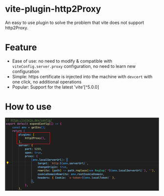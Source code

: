 # vite-plugin-http2Proxy

An easy to use plugin to solve the problem that vite does not support http2Proxy.

# Feature

- Ease of use: no need to modify & compatible with `viteConfig.server.proxy` configuration, no need to learn new configuration
- Simple: https certificate is injected into the machine with `devcert` with one click, no additional operations
- Popular: Support for the latest 'vite'[^5.0.0]

# How to use

![image-20240507104019825](README.assets/image-20240507104019825.png)
